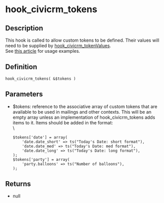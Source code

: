 # hook_civicrm_tokens

## Description

This hook is called to allow custom tokens to be defined. Their values
will need to be supplied by
[hook_civicrm_tokenValues](https://wiki.civicrm.org/confluence/display/CRMDOC/hook_civicrm_tokenValues).\
  See [this
article](http://civicrm.org/blogs/colemanw/create-your-own-tokens-fun-and-profit)
for usage examples.

## Definition

    hook_civicrm_tokens( &$tokens )

## Parameters

-   $tokens: reference to the associative array of custom tokens that
    are available to be used in mailings and other contexts. This will
    be an empty array unless an implementation of hook_civicrm_tokens
    adds items to it. Items should be added in the format:\
     \

        $tokens['date'] = array(
            'date.date_short' => ts("Today's Date: short format"),
            'date.date_med' => ts("Today's Date: med format"),
            'date.date_long' => ts("Today's Date: long format"),
        );
        $tokens['party'] = array(
            'party.balloons' => ts("Number of balloons"),
        );

## Returns

-   null